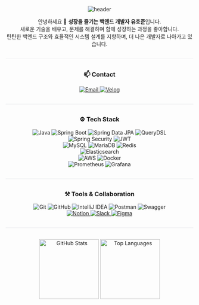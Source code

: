 <!-- More info, tips and tricks for making GitHub Profile README can be found in my article at https://towardsdatascience.com/build-a-stunning-readme-for-your-github-profile-9b80434fe5d7 -->

<!-- [![Header](https://raw.githubusercontent.com/MartinHeinz/MartinHeinz/master/readme_header.png "Header")](https://martinheinz.dev/) -->

<div align="center">

  <!-- Header -->
  <img
    src="https://capsule-render.vercel.app/api?type=waving&color=0:000000,100:4b5563&height=230&section=header&text=💻%20Backend%20Developer%20Yu%20Hojun&fontColor=FFFFFF&fontSize=36&fontAlignY=38&animation=twinkling&desc=Growing%20Through%20Practice%20and%20Collaboration&descAlignY=55&descAlign=50"
    alt="header"
  />

</div>

<p align="center">
  안녕하세요 👋 <strong>성장을 즐기는 백엔드 개발자 유호준</strong>입니다.<br/>
  새로운 기술을 배우고, 문제를 해결하며 함께 성장하는 과정을 좋아합니다.<br/>
  탄탄한 백엔드 구조와 효율적인 시스템 설계를 지향하며, 더 나은 개발자로 나아가고 있습니다.
</p>

<hr style="height:1px; background-color:#e5e7eb; border:0; margin:30px 0;" />

<h3 align="center">📫 Contact</h3>

<p align="center">
  <a href="mailto:hojoon1011@gmail.com" rel="noreferrer noopener">
    <img src="https://img.shields.io/badge/Email-DB4437?style=for-the-badge&logo=gmail&logoColor=white" alt="Email"/>
  </a>
  <a href="https://velog.io/@ghwnss/posts" rel="noreferrer noopener">
    <img src="https://img.shields.io/badge/Velog-20C997?style=for-the-badge&logo=velog&logoColor=white" alt="Velog"/>
  </a>
</p>

<hr style="height:1px; background-color:#e5e7eb; border:0; margin:30px 0;" />

<h3 align="center">⚙️ Tech Stack</h3>

<!-- 한 섹션에 모두 배치, 줄바꿈으로만 가볍게 구분 -->
<p align="center">
  <!-- Backend -->
  <img src="https://img.shields.io/badge/Java-ED8B00?style=for-the-badge&logo=openjdk&logoColor=white" alt="Java"/>
  <img src="https://img.shields.io/badge/Spring%20Boot-6DB33F?style=for-the-badge&logo=springboot&logoColor=white" alt="Spring Boot"/>
  <img src="https://img.shields.io/badge/Spring%20Data%20JPA-%236DB33F.svg?style=for-the-badge&logo=spring&logoColor=white" alt="Spring Data JPA"/>
  <img src="https://img.shields.io/badge/QueryDSL-009688?style=for-the-badge&logo=codeforces&logoColor=white" alt="QueryDSL"/>
  <br/>
  <img src="https://img.shields.io/badge/Spring%20Security-6DB33F?style=for-the-badge&logo=springsecurity&logoColor=white" alt="Spring Security"/>
  <img src="https://img.shields.io/badge/JWT-000000?style=for-the-badge&logo=jsonwebtokens&logoColor=white" alt="JWT"/>
  <br/>

  <!-- Data / Cache -->
  <img src="https://img.shields.io/badge/MySQL-4479A1?style=for-the-badge&logo=mysql&logoColor=white" alt="MySQL"/>
  <img src="https://img.shields.io/badge/MariaDB-003545?style=for-the-badge&logo=mariadb&logoColor=white" alt="MariaDB"/>
  <img src="https://img.shields.io/badge/Redis-DD0031?style=for-the-badge&logo=redis&logoColor=white" alt="Redis"/>
  <br/>

  <!-- Search & Analytics -->
  <img src="https://img.shields.io/badge/Elasticsearch-005571?style=for-the-badge&logo=elasticsearch&logoColor=white" alt="Elasticsearch"/>
  <br/>

  <!-- Cloud & Container -->
  <img src="https://img.shields.io/badge/AWS-FF9900?style=for-the-badge&logo=amazon-aws&logoColor=white" alt="AWS"/>
  <img src="https://img.shields.io/badge/Docker-0db7ed?style=for-the-badge&logo=docker&logoColor=white" alt="Docker"/>
  <br/>

  <!-- Observability -->
  <img src="https://img.shields.io/badge/Prometheus-E6522C?style=for-the-badge&logo=prometheus&logoColor=white" alt="Prometheus"/>
  <img src="https://img.shields.io/badge/Grafana-F46800?style=for-the-badge&logo=grafana&logoColor=white" alt="Grafana"/>
</p>

<hr style="height:1px; background-color:#e5e7eb; border:0; margin:30px 0;" />

<h3 align="center">⚒️ Tools & Collaboration</h3>

<p align="center">
  <!-- Dev Tools -->
  <img src="https://img.shields.io/badge/Git-F05033?style=for-the-badge&logo=git&logoColor=white" alt="Git"/>
  <img src="https://img.shields.io/badge/GitHub-181717?style=for-the-badge&logo=github&logoColor=white" alt="GitHub"/>
  <img src="https://img.shields.io/badge/IntelliJ%20IDEA-000000?style=for-the-badge&logo=intellij-idea&logoColor=white" alt="IntelliJ IDEA"/>
  <img src="https://img.shields.io/badge/Postman-FF6C37?style=for-the-badge&logo=postman&logoColor=white" alt="Postman"/>
  <img src="https://img.shields.io/badge/Swagger-85EA2D?style=for-the-badge&logo=swagger&logoColor=black" alt="Swagger"/>
  <br/>

  <!-- Collaboration -->
  <a href="https://www.notion.so" rel="noreferrer noopener">
    <img src="https://img.shields.io/badge/Notion-000000?style=for-the-badge&logo=notion&logoColor=white" alt="Notion"/>
  </a>
  <a href="https://slack.com" rel="noreferrer noopener">
    <img src="https://img.shields.io/badge/Slack-4A154B?style=for-the-badge&logo=slack&logoColor=white" alt="Slack"/>
  </a>
  <a href="https://www.figma.com" rel="noreferrer noopener">
    <img src="https://img.shields.io/badge/Figma-F24E1E?style=for-the-badge&logo=figma&logoColor=white" alt="Figma"/>
  </a>
</p>

<hr style="height:1px; background-color:#e5e7eb; border:0; margin:30px 0;" />

<p align="center">
  <img height="160px" src="https://github-readme-stats.vercel.app/api?username=dbghwns123&show_icons=true&theme=tokyonight&hide_border=true" alt="GitHub Stats"/>
  <img height="160px" src="https://github-readme-stats.vercel.app/api/top-langs/?username=dbghwns123&layout=compact&theme=tokyonight&hide_border=true" alt="Top Languages"/>
</p>

<!--
<p align="center">
  <img src="https://komarev.com/ghpvc/?username=dbghwns123&label=Profile%20views&color=64b5f6&style=flat" alt="profile views" />
</p>

<div align="center">
  <img src="https://capsule-render.vercel.app/api?type=waving&color=0:64B5F6,100:6DB33F&height=150&section=footer" alt="footer"/>
</div>

[![Solved.ac Profile](http://mazassumnida.wtf/api/v2/generate_badge?boj=dbghwns1234)](https://solved.ac/dbghwns1234/)
-->
